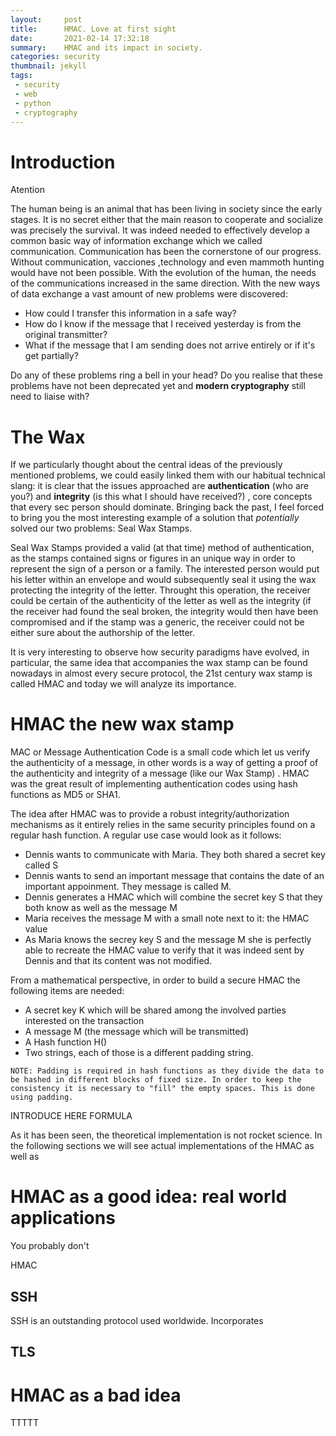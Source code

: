```yaml
---
layout:     post
title:      HMAC. Love at first sight
date:       2021-02-14 17:32:18
summary:    HMAC and its impact in society.
categories: security
thumbnail: jekyll
tags:
 - security
 - web
 - python
 - cryptography
---
```


# Introduction
Atention

The human being is an animal that has been living in society since the early stages. It is no secret either that the main reason to cooperate and socialize was precisely the survival. It was indeed needed to effectively develop a common basic way of information exchange which we called communication. Communication has been the cornerstone of our progress. Without communication, vacciones ,technology and even mammoth hunting would have not been possible. With the evolution of the human, the needs of the communications increased in the same direction. With the new ways of data exchange a vast amount of new problems were discovered: 
- How could I transfer this information in a safe way?
- How do I know if the message that I received yesterday is from the original transmitter?
- What if the message that I am sending does not arrive entirely or if it's get partially?

Do any of these problems ring a bell in your head? Do you realise that these problems have not been deprecated yet and **modern cryptography** still need to liaise with?


# The Wax
If we particularly thought about the central ideas of the previously mentioned problems, we could easily linked them with our habitual technical slang: it is clear that the issues approached are **authentication** (who are you?) and **integrity** (is this what I should have received?) , core concepts that every sec person should dominate. 
Bringing back the past, I feel forced to bring you the most interesting example of a solution that *potentially* solved our two problems: Seal Wax Stamps.
![]()

Seal Wax Stamps provided a  valid (at that time) method of authentication, as the stamps contained signs or figures in an unique way in order to represent the sign of a person or a family. The interested person would put his letter within an envelope and would subsequently seal it using the wax protecting the integrity of the letter. Throught this operation, the receiver could be certain of the authenticity of the letter as well as the integrity (if the receiver had found the seal broken, the integrity would then have been compromised and if the stamp was a generic, the receiver could not be either sure about the authorship of the letter.

It is very interesting to observe how security paradigms have evolved, in particular, the same idea that accompanies the wax stamp can be found nowadays in almost every secure protocol, the 21st century wax stamp is called HMAC and today we will analyze its importance. 

# HMAC the new wax stamp

MAC or Message Authentication Code is a small code which let us verify the authenticity of a message, in other words is a way of getting a proof of the authenticity and integrity of a message (like our Wax Stamp) . HMAC was the great result of implementing authentication codes using hash functions as MD5 or SHA1.





The idea after HMAC was to provide a robust integrity/authorization mechanisms as it entirely relies in the same security principles found on a regular hash function. A regular use case would look as it follows:
- Dennis wants to communicate with Maria. They both shared a secret key called S
- Dennis wants to send an important message that contains the date of an important appoinment. They message is called M.
- Dennis generates a HMAC which will combine the secret key  S that they both know as well as the message M 
- Maria receives the message M with a small note next to it: the HMAC value
- As Maria knows the secrey key S and the message M she is perfectly able to recreate the HMAC value to verify that it was indeed sent by Dennis and that its content was not modified.



From a mathematical perspective, in order to build a secure HMAC the following items are needed:
- A secret key K which will be shared among the involved parties interested on the transaction
- A message M  (the message which will be transmitted)
- A Hash function H()
- Two strings, each of those is a different padding string. 
```
NOTE: Padding is required in hash functions as they divide the data to be hashed in different blocks of fixed size. In order to keep the consistency it is necessary to "fill" the empty spaces. This is done using padding.
```
INTRODUCE HERE FORMULA


As it has been seen, the theoretical implementation is not rocket science. In the following sections we will see actual implementations of the HMAC as well as


# HMAC as a good idea: real world applications
You probably don't 


HMAC 


## SSH
SSH is an outstanding protocol used worldwide. Incorporates

## TLS 





# HMAC as a bad idea


TTTTT


